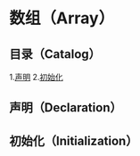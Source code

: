 # 数组（Array）
## 目录（Catalog）
1.[声明](#声明declaration)
2.[初始化](#初始化initialization)
## 声明（Declaration）
## 初始化（Initialization）
